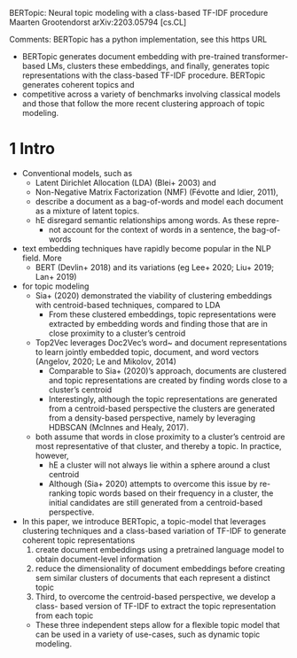 BERTopic: Neural topic modeling with a class-based TF-IDF procedure
Maarten Grootendorst
arXiv:2203.05794 [cs.CL]

Comments: 	BERTopic has a python implementation, see this https URL

* BERTopic generates document embedding with pre-trained transformer-based LMs,
  clusters these embeddings, and finally, generates topic representations with
  the class-based TF-IDF procedure. BERTopic generates coherent topics and
* competitive across a variety of benchmarks involving classical models and
  those that follow the more recent clustering approach of topic modeling. 

# 1 Intro

* Conventional models, such as
  * Latent Dirichlet Allocation (LDA) (Blei+ 2003) and
  * Non-Negative Matrix Factorization (NMF) (Févotte and Idier, 2011),
  * describe a document as a bag-of-words and
    model each document as a mixture of latent topics.
  * hE disregard semantic relationships among words. As these repre-
    * not account for the context of words in a sentence, the bag-of-words
* text embedding techniques have rapidly become popular in the NLP field. More
  * BERT (Devlin+ 2018) and its variations (eg Lee+ 2020; Liu+ 2019; Lan+ 2019)
* for topic modeling
  * Sia+ (2020) demonstrated the viability of clustering embeddings with
    centroid-based techniques, compared to LDA
    * From these clustered embeddings, topic representations were extracted by
      embedding words and finding those that are in close proximity to a
      cluster’s centroid
  * Top2Vec leverages Doc2Vec’s word~ and document representations to learn
    jointly embedded topic, document, and word vectors (Angelov, 2020; Le and
    Mikolov, 2014)
    * Comparable to Sia+ (2020)’s approach, documents are clustered and topic
      representations are created by finding words close to a cluster’s
      centroid
    * Interestingly, although
      the topic representations are generated from a centroid-based perspective
      the clusters are generated from a density-based perspective, namely by
      leveraging HDBSCAN (McInnes and Healy, 2017).
  * both assume that words in close proximity to a cluster’s centroid are most
    representative of that cluster, and thereby a topic. In practice, however,
    * hE a cluster will not always lie within a sphere around a clust centroid
    * Although (Sia+ 2020) attempts to overcome this issue by re-ranking topic
      words based on their frequency in a cluster, the initial candidates are
      still generated from a centroid-based perspective.
* In this paper, we introduce BERTopic, a topic-model that leverages
  clustering techniques and a class-based variation of TF-IDF to generate
  coherent topic representations
  1. create document embeddings using a pretrained language model to obtain
     document-level information
  2. reduce the dimensionality of document embeddings before creating
     sem similar clusters of documents that each represent a distinct topic
  3. Third, to overcome the centroid-based perspective, we develop a class-
     based version of TF-IDF to extract the topic representation from each topic
  * These three independent steps allow for a flexible topic model that can be
    used in a variety of use-cases, such as dynamic topic modeling.

